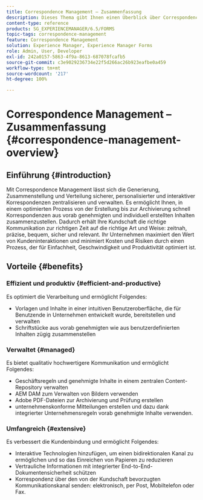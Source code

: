 ```yaml
---
title: Correspondence Management – Zusammenfassung
description: Dieses Thema gibt Ihnen einen Überblick über Correspondence Management.
content-type: reference
products: SG_EXPERIENCEMANAGER/6.5/FORMS
topic-tags: correspondence-management
feature: Correspondence Management
solution: Experience Manager, Experience Manager Forms
role: Admin, User, Developer
exl-id: 242a0157-5863-4f9a-8613-687078fcafb5
source-git-commit: c3e9029236734e22f5d266ac26b923eafbe0a459
workflow-type: tm+mt
source-wordcount: '217'
ht-degree: 100%

---
```


# Correspondence Management – Zusammenfassung {#correspondence-management-overview}

## Einführung {#introduction}

Mit Correspondence Management lässt sich die Generierung, Zusammenstellung und Verteilung sicherer, personalisierter und interaktiver Korrespondenzen zentralisieren und verwalten. Es ermöglicht Ihnen, in einem optimierten Prozess von der Erstellung bis zur Archivierung schnell Korrespondenzen aus vorab genehmigten und individuell erstellten Inhalten zusammenzustellen. Dadurch erhält Ihre Kundschaft die richtige Kommunikation zur richtigen Zeit auf die richtige Art und Weise: zeitnah, präzise, bequem, sicher und relevant. Ihr Unternehmen maximiert den Wert von Kundeninteraktionen und minimiert Kosten und Risiken durch einen Prozess, der für Einfachheit, Geschwindigkeit und Produktivität optimiert ist. 

## Vorteile {#benefits}

### Effizient und produktiv {#efficient-and-productive}

Es optimiert die Verarbeitung und ermöglicht Folgendes:

* Vorlagen und Inhalte in einer intuitiven Benutzeroberfläche, die für Benutzende in Unternehmen entwickelt wurde, bereitstellen und verwalten
* Schriftstücke aus vorab genehmigten wie aus benutzerdefinierten Inhalten zügig zusammenstellen

### Verwaltet {#managed}

Es bietet qualitativ hochwertigere Kommunikation und ermöglicht Folgendes:

* Geschäftsregeln und genehmigte Inhalte in einem zentralen Content-Repository verwalten
* AEM DAM zum Verwalten von Bildern verwenden
* Adobe PDF-Dateien zur Archivierung und Prüfung erstellen
* unternehmenskonforme Mitteilungen erstellen und dazu dank integrierter Unternehmensregeln vorab genehmigte Inhalte verwenden.

### Umfangreich {#extensive}

Es verbessert die Kundenbindung und ermöglicht Folgendes:

* Interaktive Technologien hinzufügen, um einen bidirektionalen Kanal zu ermöglichen und so das Einreichen von Papieren zu reduzieren
* Vertrauliche Informationen mit integrierter End-to-End-Dokumentensicherheit schützen
* Korrespondenz über den von der Kundschaft bevorzugten Kommunikationskanal senden: elektronisch, per Post, Mobiltelefon oder Fax.
